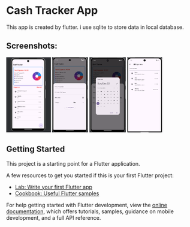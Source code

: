 # Cash Tracker App

This app is created by flutter. i use sqlite to store data in local database.

## Screenshots:
<img src="https://github.com/moshaddaque/expense_tracker/blob/master/screenshots/home.png" height ="200"/>
<img src="https://github.com/moshaddaque/expense_tracker/blob/master/screenshots/add_expense.png" height ="200"/>
<img src="https://github.com/moshaddaque/expense_tracker/blob/master/screenshots/date_picker.png" height ="200"/>
<img src="https://github.com/moshaddaque/expense_tracker/blob/master/screenshots/all_task.png" height ="200"/>

## Getting Started

This project is a starting point for a Flutter application.

A few resources to get you started if this is your first Flutter project:

- [Lab: Write your first Flutter app](https://docs.flutter.dev/get-started/codelab)
- [Cookbook: Useful Flutter samples](https://docs.flutter.dev/cookbook)

For help getting started with Flutter development, view the
[online documentation](https://docs.flutter.dev/), which offers tutorials,
samples, guidance on mobile development, and a full API reference.
